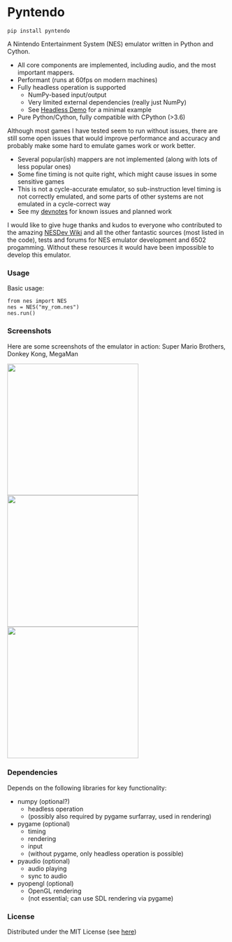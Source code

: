# Pyntendo

    pip install pyntendo

A Nintendo Entertainment System (NES) emulator written in Python and Cython.
* All core components are implemented, including audio, and the most important mappers.
* Performant (runs at 60fps on modern machines)
* Fully headless operation is supported
  * NumPy-based input/output
  * Very limited external dependencies (really just NumPy)
  * See [Headless Demo](Headless%20Demo.ipynb) for a minimal example
* Pure Python/Cython, fully compatible with CPython (>3.6)

Although most games I have tested seem to run without issues, there are still some open issues that would improve
performance and accuracy and probably make some hard to emulate games work or work better.
* Several popular(ish) mappers are not implemented (along with lots of less popular ones)
* Some fine timing is not quite right, which might cause issues in some sensitive games
* This is not a cycle-accurate emulator, so sub-instruction level timing is not correctly emulated, and some parts of
  other systems are not emulated in a cycle-correct way
* See my [devnotes](devnotes.md) for known issues and planned work

I would like to give huge thanks and kudos to everyone who contributed to the amazing [NESDev Wiki](wiki.nesdev.com)
and all the other fantastic sources (most listed in the code), tests and forums for NES emulator development and 6502
progamming.  Without these resources it would have been impossible to develop this emulator.

### Usage

Basic usage:

    from nes import NES
    nes = NES("my_rom.nes")
    nes.run()

### Screenshots

Here are some screenshots of the emulator in action: Super Mario Brothers, Donkey Kong, MegaMan

<img src="/img/mario.png" height="300">
<img src="/img/donkeykong.png" height="300">
<img src="/img/megaman.png" height="300">

### Dependencies

Depends on the following libraries for key functionality:
* numpy (optional?)
  * headless operation
  * (possibly also required by pygame surfarray, used in rendering)
* pygame (optional)
  * timing
  * rendering
  * input
  * (without pygame, only headless operation is possible)
* pyaudio (optional)
  * audio playing
  * sync to audio
* pyopengl (optional)
  * OpenGL rendering
  * (not essential; can use SDL rendering via pygame)

### License

Distributed under the MIT License (see [here](LICENSE))